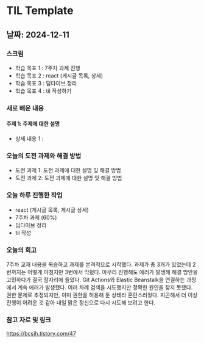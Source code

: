 # TIL Template

## 날짜: 2024-12-11

### 스크럼
- 학습 목표 1 : 7주차 과제 진행
- 학습 목표 2 : react (게시글 목록, 상세)
- 학습 목표 3 : 딥다이브 정리
- 학습 목표 4 : til 작성하기

### 새로 배운 내용
#### 주제 1: 주제에 대한 설명
- 상세 내용 1 : 

### 오늘의 도전 과제와 해결 방법
- 도전 과제 1: 도전 과제에 대한 설명 및 해결 방법
- 도전 과제 2: 도전 과제에 대한 설명 및 해결 방법

### 오늘 하루 진행한 작업
- react (게시글 목록, 게시글 상세)
- 7주차 과제 (60%)
- 딥다이브 정리
- til 작성

### 오늘의 회고
7주차 교재 내용을 복습하고 과제를 본격적으로 시작했다. 과제가 총 3개가 있었는데 2번까지는 어떻게 마쳤지만 3번에서 막혔다. 아무리 진행해도 에러가 발생해 해결 방안을 고민하다가 결국 잠자리에 들었다.
Git Actions와 Elastic Beanstalk을 연결하는 과정에서 계속 에러가 발생했다. 여러 차례 검색을 시도했지만 정확한 원인을 찾지 못했다. 권한 문제로 추정되지만, 이미 권한을 허용해 둔 상태라 혼란스러웠다. 피곤해서 더 이상 진행이 어려운 것 같아 내일 맑은 정신으로 다시 시도해 보려고 한다.

### 참고 자료 및 링크
https://bcsjh.tistory.com/47